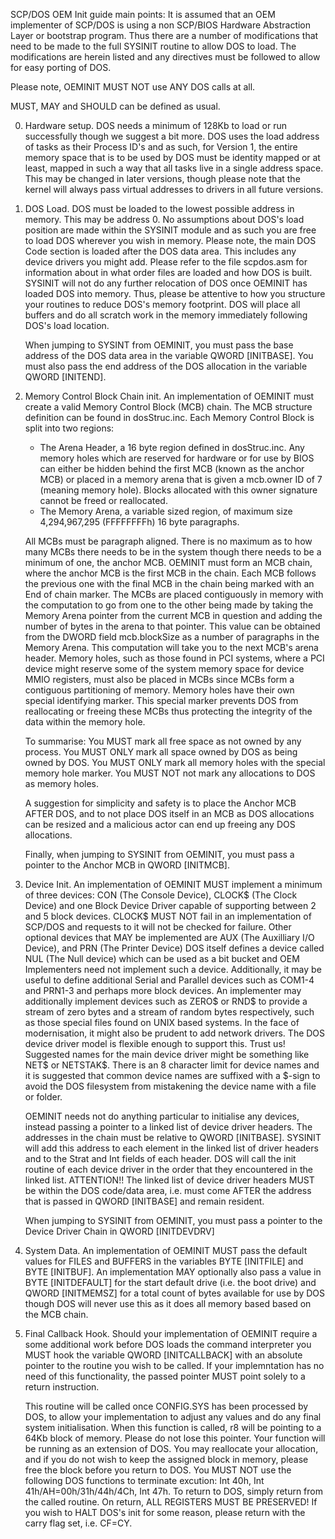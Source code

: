 SCP/DOS OEM Init guide main points:
It is assumed that an OEM implementer of SCP/DOS is using a non SCP/BIOS Hardware Abstraction Layer or bootstrap program.
Thus there are a number of modifications that need to be made to the full SYSINIT routine to allow DOS to load.
The modifications are herein listed and any directives must be followed to allow for easy porting of DOS.

Please note, OEMINIT MUST NOT use ANY DOS calls at all.

MUST, MAY and SHOULD can be defined as usual.

0) Hardware setup.
	DOS needs a minimum of 128Kb to load or run successfully though we suggest a bit more.
	DOS uses the load address of tasks as their Process ID's and as such, for Version 1, 
	the entire memory space that is to be used by DOS must be identity mapped or at least,
	mapped in such a way that all tasks live in a single address space. This may be changed 
	in later versions, though please note that the kernel will always pass virtual addresses 
	to drivers in all future versions.

1) DOS Load.
	DOS must be loaded to the lowest possible address in memory. This may be address 0.
	No assumptions about DOS's load position are made within the SYSINIT module and as such
	you are free to load DOS wherever you wish in memory. Please note, the main DOS Code 
	section is loaded after the DOS data area. This includes any device drivers you might add.
	Please refer to the file scpdos.asm for information about in what order files are 
	loaded and how DOS is built.
	SYSINIT will not do any further relocation of DOS once OEMINIT has loaded DOS into memory.
	Thus, please be attentive to how you structure your routines to reduce DOS's memory footprint.
	DOS will place all buffers and do all scratch work in the memory immediately following DOS's 
	load location.

	When jumping to SYSINT from OEMINIT, you must pass the base address of the DOS data area 
	in the variable QWORD [INITBASE]. You must also pass the end address of the DOS allocation 
	in the variable QWORD [INITEND].

2) Memory Control Block Chain init.
	An implementation of OEMINIT must create a valid Memory Control Block (MCB) chain. The MCB structure 
	definition can be found in dosStruc.inc. Each Memory Control Block is split into two regions:
	- The Arena Header, a 16 byte region defined in dosStruc.inc. 
		Any memory holes which are reserved for hardware or for use by BIOS can either be hidden behind 
		the first MCB (known as the anchor MCB) or placed in a memory arena that is given a mcb.owner ID
		of 7 (meaning memory hole). Blocks allocated with this owner signature cannot be freed or reallocated.
	- The Memory Arena, a variable sized region, of maximum size 4,294,967,295 (FFFFFFFFh) 16 byte paragraphs.

	All MCBs must be paragraph aligned. There is no maximum as to how many MCBs there needs to be in the system
	though there needs to be a minimum of one, the anchor MCB. 
	OEMINIT must form an MCB chain, where the anchor MCB is the first MCB in the chain. Each MCB follows the previous 
	one with the final MCB in the chain being marked with an End of chain marker. The MCBs are placed contiguously 
	in memory with the computation to go from one to the other being made by taking the Memory Arena pointer from the 
	current MCB in question and adding the number of bytes in the arena to that pointer. This value can be obtained 
	from the DWORD field mcb.blockSize as a number of paragraphs in the Memory Arena. This computation will take you 
	to the next MCB's arena header. 
	Memory holes, such as those found in PCI systems, where a PCI device might reserve some of the system memory 
	space for device MMIO registers, must also be placed in MCBs since MCBs form a contiguous partitioning of 
	memory. Memory holes have their own special identifying marker. This special marker prevents DOS from 
	reallocating or freeing these MCBs thus protecting the integrity of the data within the memory hole.

	To summarise:
	You MUST mark all free space as not owned by any process. 
	You MUST ONLY mark all space owned by DOS as being owned by DOS. 
	You MUST ONLY mark all memory holes with the special memory hole marker.
	You MUST NOT not mark any allocations to DOS as memory holes.

	A suggestion for simplicity and safety is to place the Anchor MCB AFTER DOS, and to not place DOS itself in 
	an MCB as DOS allocations can be resized and a malicious actor can end up freeing any DOS allocations.

	Finally, when jumping to SYSINIT from OEMINIT, you must pass a pointer to the Anchor MCB in QWORD [INITMCB].

3) Device Init.
	An implementation of OEMINIT MUST implement a minimum of three devices: CON (The Console Device), CLOCK$ (The Clock
	Device) and one Block Device Driver capable of supporting between 2 and 5 block devices. 
	CLOCK$ MUST NOT fail in an implementation of SCP/DOS and requests to it will not be checked for failure.
	Other optional devices that MAY be implemented are AUX (The Auxilliary I/O Device), and PRN (The Printer Device)
	DOS itself defines a device called NUL (The Null device) which can be used as a bit bucket and OEM Implementers
	need not implement such a device. Additionally, it may be useful to define additional Serial and Parallel devices 
	such as COM1-4 and PRN1-3 and perhaps more block devices. An implementer may additionally implement devices such 
	as ZERO$ or RND$ to provide a stream of zero bytes and a stream of random bytes respectively, such as those special 
	files found on UNIX based systems. 
	In the face of modernisation, it might also be prudent to add network drivers. The DOS device driver model is 
	flexible enough to support this. Trust us! Suggested names for the main device driver might be something like 
	NET$ or NETSTAK$. There is an 8 character limit for device names and it is suggested that common device names are 
	suffixed with a $-sign to avoid the DOS filesystem from mistakening the device name with a file or folder.

	OEMINIT needs not do anything particular to initialise any devices, instead passing a pointer to a linked list
	of device driver headers. The addresses in the chain must be relative to QWORD [INITBASE]. SYSINIT will
	add this address to each element in the linked list of driver headers and to the Strat and Int fields of each 
	header. DOS will call the init routine of each device driver in the order that they encountered in the linked 
	list.
	ATTENTION!! 
		The linked list of device driver headers MUST be within the DOS code/data area, i.e. must come
		AFTER the address that is passed in QWORD [INITBASE] and remain resident.

	When jumping to SYSINIT from OEMINIT, you must pass a pointer to the Device Driver Chain in QWORD [INITDEVDRV]
	
4) System Data.
	An implementation of OEMINIT MUST pass the default values for FILES and BUFFERS in the variables BYTE [INITFILE]
	and BYTE [INITBUF].
	An implementation MAY optionally also pass a value in BYTE [INITDEFAULT] for the start default drive (i.e. the 
	boot drive) and QWORD [INITMEMSZ] for a total count of bytes available for use by DOS though DOS will never 
	use this as it does all memory based based on the MCB chain.

5) Final Callback Hook.
	Should your implementation of OEMINIT require a some additional work before DOS loads the command interpreter
	you MUST hook the variable QWORD [INITCALLBACK] with an absolute pointer to the routine you wish to be called. 
	If your implemntation has no need of this functionality, the passed pointer MUST point solely to a return 
	instruction. 
	
	This routine will be called once CONFIG.SYS has been processed by DOS, to allow your implementation to adjust 
	any values and do any final system initialisation. When this function is called, r8 will be pointing to a 64Kb 
	block of memory. Please do not lose this pointer. Your function will be running as an extension of DOS. 
	You may reallocate your allocation, and if you do not wish to keep the assigned block in memory, please free the 
	block before you return to DOS.
	You MUST NOT use the following DOS functions to terminate excution: Int 40h, Int 41h/AH=00h/31h/44h/4Ch, Int 47h.
	To return to DOS, simply return from the called routine. On return, ALL REGISTERS MUST BE PRESERVED!
	If you wish to HALT DOS's init for some reason, please return with the carry flag set, i.e. CF=CY.

